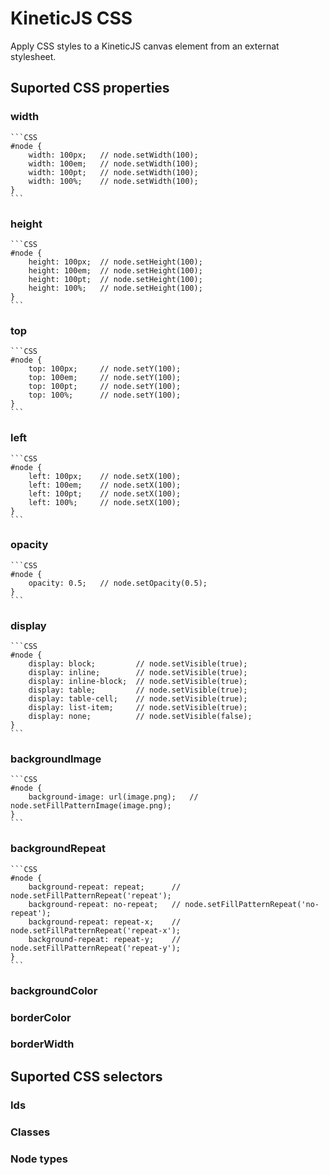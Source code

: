 KineticJS CSS
=============

Apply CSS styles to a KineticJS canvas element from an externat stylesheet.

Suported CSS properties
-----------------------

### width

	```CSS
	#node {
		width: 100px;	// node.setWidth(100);
		width: 100em;	// node.setWidth(100);
		width: 100pt;	// node.setWidth(100);
		width: 100%;	// node.setWidth(100);
	}
	```

### height

	```CSS
	#node {
		height: 100px;	// node.setHeight(100);
		height: 100em;	// node.setHeight(100);
		height: 100pt;	// node.setHeight(100);
		height: 100%;	// node.setHeight(100);
	}
	```

### top

	```CSS
	#node {
		top: 100px;		// node.setY(100);
		top: 100em;		// node.setY(100);
		top: 100pt;		// node.setY(100);
		top: 100%;		// node.setY(100);
	}
	```

### left

	```CSS
	#node {
		left: 100px;	// node.setX(100);
		left: 100em;	// node.setX(100);
		left: 100pt;	// node.setX(100);
		left: 100%;		// node.setX(100);
	}
	```

### opacity

	```CSS
	#node {
		opacity: 0.5;	// node.setOpacity(0.5);
	}
	```

### display

	```CSS
	#node {
		display: block;			// node.setVisible(true);
		display: inline;		// node.setVisible(true);
		display: inline-block;	// node.setVisible(true);
		display: table;			// node.setVisible(true);
		display: table-cell;	// node.setVisible(true);
		display: list-item;		// node.setVisible(true);
		display: none;			// node.setVisible(false);
	}
	```

### backgroundImage

	```CSS
	#node {
		background-image: url(image.png);	// node.setFillPatternImage(image.png);
	}
	```

### backgroundRepeat

	```CSS
	#node {
		background-repeat: repeat;		// node.setFillPatternRepeat('repeat');
		background-repeat: no-repeat;	// node.setFillPatternRepeat('no-repeat');
		background-repeat: repeat-x;	// node.setFillPatternRepeat('repeat-x');
		background-repeat: repeat-y;	// node.setFillPatternRepeat('repeat-y');
	}
	```

### backgroundColor
### borderColor
### borderWidth

Suported CSS selectors
-----------------------

### Ids
### Classes
### Node types


